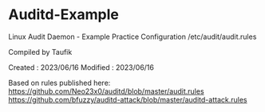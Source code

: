 # Auditd-Example

Linux Audit Daemon - Example Practice Configuration
/etc/audit/audit.rules

Compiled by Taufik

Created  : 2023/06/16
Modified : 2023/06/16

Based on rules published here:
https://github.com/Neo23x0/auditd/blob/master/audit.rules
https://github.com/bfuzzy/auditd-attack/blob/master/auditd-attack.rules

